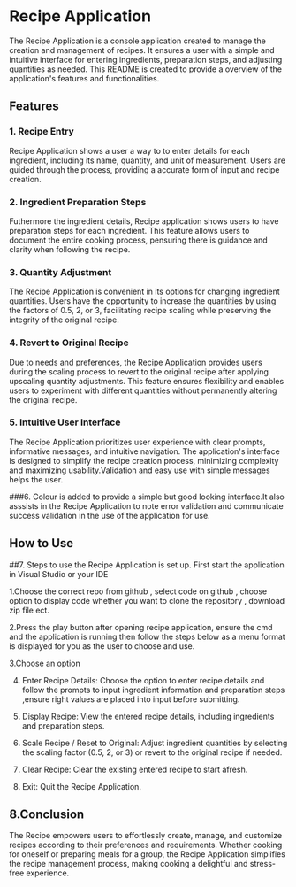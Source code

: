 

# Recipe  Application

The Recipe Application is a  console application created to manage the creation and management of  recipes. It ensures a user with a simple and intuitive interface for entering ingredients, preparation steps, and adjusting quantities as needed. This README is created to provide a overview of the application's features and functionalities.

## Features

### 1. Recipe Entry
Recipe Application shows a user  a way to to enter details for each ingredient, including its name, quantity, and unit of measurement. Users are guided through the process, providing a  accurate form of  input and  recipe creation.

### 2. Ingredient Preparation Steps
Futhermore the ingredient details, Recipe application shows users to have preparation steps for each ingredient. This feature allows users to document the entire cooking process, pensuring there is  guidance and clarity  when following the recipe.

### 3. Quantity Adjustment
The Recipe Application  is convenient in its options for changing ingredient quantities. Users have the opportunity to  increase the  quantities by using the factors of 0.5, 2, or 3, facilitating recipe scaling while preserving the integrity of the original recipe.

### 4. Revert to Original Recipe
Due to needs and preferences, the Recipe Application  provides users during the scaling process to revert to the original recipe after applying upscaling quantity adjustments. This feature ensures flexibility and enables users to experiment with different quantities without permanently altering the original recipe.

### 5. Intuitive User Interface
The Recipe Application prioritizes user experience with clear prompts, informative messages, and intuitive navigation. The application's interface is designed to simplify the recipe creation process, minimizing complexity and maximizing usability.Validation and easy use with simple messages helps the user.

###6. Colour is added to provide a simple but good looking interface.It also asssists in the Recipe Application to note error validation and communicate success validation in the use of the application for use. 
## How to Use

##7. Steps to use the Recipe Application is set up.
First start the application in Visual Studio or your IDE

1.Choose the correct repo from github , select code on github , choose option to display code whether you want to clone the repository , download zip file ect.

2.Press the play button after opening recipe application, ensure the  cmd and the application is running then follow the steps below as a menu format is displayed for you as the user to choose and use.

3.Choose an option

4. Enter Recipe Details: Choose the option to enter recipe details and follow the prompts to input ingredient information and preparation steps ,ensure right values are placed into input before submitting.

5. Display Recipe: View the entered recipe details, including ingredients and preparation steps.

6. Scale Recipe / Reset to Original: Adjust ingredient quantities by selecting the scaling factor (0.5, 2, or 3) or revert to the original recipe if needed.

7. Clear Recipe: Clear the existing entered recipe to start afresh.

5. Exit: Quit the Recipe Application.

## 8.Conclusion
The Recipe empowers users to effortlessly create, manage, and customize recipes according to their preferences and requirements. Whether cooking for oneself or preparing meals for a group, the Recipe Application simplifies the recipe management process, making cooking a delightful and stress-free experience.

